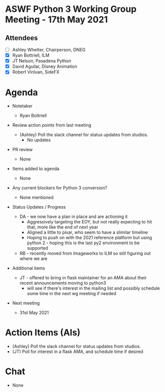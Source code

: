 # **ASWF Python 3 Working Group Meeting - 17th May 2021**

## Attendees
* [ ] Ashley Whetter, Chairperson, DNEG
* [x] Ryan Bottriell, ILM
* [x] JT Nelson, Pasadena Python
* [x] David Aguilar, Disney Animation
* [x] Robert Vinluan, SideFX

# Agenda

- Notetaker
  - Ryan Bottriell

- Review action points from last meeting
  - (Ashley) Poll the slack channel for status updates from studios.
    - No updates

- PR review
  - None

- Items added to agenda
  - None

- Any current blockers for Python 3 conversion?
  - None mentioned

- Status Updates / Progress
  - DA - we now have a plan in place and are actioning it
    - Aggressively targeting the EOY, but not really expecting to hit that, more like the end of next year
    - Aligned a little to pixar, who seem to have a slimilar timeline
    - Hoping to push on with the 2021 reference platform but using python 2 - hoping this is the  last py2 environment to be supported
  - RB - recently moved from Imageworks to ILM so still figuring out where we are

- Additional items
  - JT - offered to bring in flask maintainer for an AMA about their recent announcements moving to python3
    - will see if there's interest in the mailing list and possibly schedule some time in the next wg meeting if needed

- Next meeting
  - 31st May 2021

# Action Items (AIs)
  - (Ashley) Poll the slack channel for status updates from studios.
  - (JT) Poll for interest in a flask AMA, and schedule time if desired

# Chat
  - None

